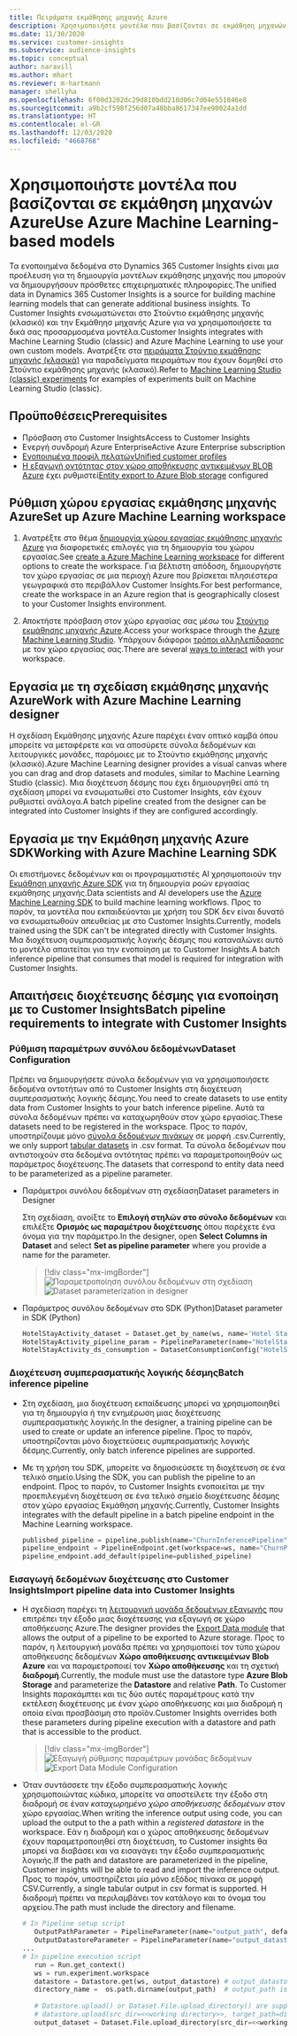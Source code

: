 ```yaml
---
title: Πειράματα εκμάθησης μηχανής Azure
description: Χρησιμοποιήστε μοντέλα που βασίζονται σε εκμάθηση μηχανών Azure στο Dynamics 365 Customer Insights.
ms.date: 11/30/2020
ms.service: customer-insights
ms.subservice: audience-insights
ms.topic: conceptual
author: naravill
ms.author: mhart
ms.reviewer: m-hartmann
manager: shellyha
ms.openlocfilehash: 6f00d3202dc29d810bdd218d06c7d04e551846e8
ms.sourcegitcommit: a9b2cf598f256d07a48bba8617347ee90024a1dd
ms.translationtype: HT
ms.contentlocale: el-GR
ms.lasthandoff: 12/03/2020
ms.locfileid: "4668768"
---
```

# <a name="use-azure-machine-learning-based-models"></a><span data-ttu-id="d623a-103">Χρησιμοποιήστε μοντέλα που βασίζονται σε εκμάθηση μηχανών Azure</span><span class="sxs-lookup"><span data-stu-id="d623a-103">Use Azure Machine Learning-based models</span></span>

<span data-ttu-id="d623a-104">Τα ενοποιημένα δεδομένα στο Dynamics 365 Customer Insights είναι μια προέλευση για τη δημιουργία μοντέλων εκμάθησης μηχανής που μπορούν να δημιουργήσουν πρόσθετες επιχειρηματικές πληροφορίες.</span><span class="sxs-lookup"><span data-stu-id="d623a-104">The unified data in Dynamics 365 Customer Insights is a source for building machine learning models that can generate additional business insights.</span></span> <span data-ttu-id="d623a-105">Το Customer Insights ενσωματώνεται στο Στούντιο εκμάθησης μηχανής (κλασικό) και την Εκμάθηησ μηχανής Azure για να χρησιμοποιήσετε τα δικά σας προσαρμοσμένα μοντέλα.</span><span class="sxs-lookup"><span data-stu-id="d623a-105">Customer Insights integrates with Machine Learning Studio (classic) and Azure Machine Learning to use your own custom models.</span></span> <span data-ttu-id="d623a-106">Ανατρέξτε στα [πειράματα Στούντιο εκμάθησης μηχανής (κλασικά)](machine-learning-studio-experiments.md) για παραδείγματα πειραμάτων που έχουν δομηθεί στο Στούντιο εκμάθησης μηχανής (κλασικό).</span><span class="sxs-lookup"><span data-stu-id="d623a-106">Refer to [Machine Learning Studio (classic) experiments](machine-learning-studio-experiments.md) for examples of experiments built on Machine Learning Studio (classic).</span></span> 

## <a name="prerequisites"></a><span data-ttu-id="d623a-107">Προϋποθέσεις</span><span class="sxs-lookup"><span data-stu-id="d623a-107">Prerequisites</span></span>

- <span data-ttu-id="d623a-108">Πρόσβαση στο Customer Insights</span><span class="sxs-lookup"><span data-stu-id="d623a-108">Access to Customer Insights</span></span>
- <span data-ttu-id="d623a-109">Ενεργή συνδρομή Azure Enterprise</span><span class="sxs-lookup"><span data-stu-id="d623a-109">Active Azure Enterprise subscription</span></span>
- [<span data-ttu-id="d623a-110">Ενοποιημένα προφίλ πελατών</span><span class="sxs-lookup"><span data-stu-id="d623a-110">Unified customer profiles</span></span>](data-unification.md)
- <span data-ttu-id="d623a-111">[Η εξαγωγή οντότητας στον χώρο αποθήκευσης αντικειμένων BLOB Azure](export-azure-blob-storage.md) έχει ρυθμιστεί</span><span class="sxs-lookup"><span data-stu-id="d623a-111">[Entity export to Azure Blob storage](export-azure-blob-storage.md) configured</span></span>

## <a name="set-up-azure-machine-learning-workspace"></a><span data-ttu-id="d623a-112">Ρύθμιση χώρου εργασίας εκμάθησης μηχανής Azure</span><span class="sxs-lookup"><span data-stu-id="d623a-112">Set up Azure Machine Learning workspace</span></span>

1. <span data-ttu-id="d623a-113">Ανατρέξτε στο θέμα [δημιουργία χώρου εργασίας εκμάθησης μηχανής Azure](https://docs.microsoft.com/azure/machine-learning/concept-workspace#-create-a-workspace) για διαφορετικές επιλογές για τη δημιουργία του χώρου εργασίας.</span><span class="sxs-lookup"><span data-stu-id="d623a-113">See [create a Azure Machine Learning workspace](https://docs.microsoft.com/azure/machine-learning/concept-workspace#-create-a-workspace) for different options to create the workspace.</span></span> <span data-ttu-id="d623a-114">Για βέλτιστη απόδοση, δημιουργήστε τον χώρο εργασίας σε μια περιοχή Azure που βρίσκεται πλησιέστερα γεωγραφικά στο περιβάλλον Customer Insights.</span><span class="sxs-lookup"><span data-stu-id="d623a-114">For best performance, create the workspace in an Azure region that is geographically closest to your Customer Insights environment.</span></span>

1. <span data-ttu-id="d623a-115">Αποκτήστε πρόσβαση στον χώρο εργασίας σας μέσω του [Στούντιο εκμάθησης μηχανής Azure](https://ml.azure.com/).</span><span class="sxs-lookup"><span data-stu-id="d623a-115">Access your workspace through the [Azure Machine Learning Studio](https://ml.azure.com/).</span></span> <span data-ttu-id="d623a-116">Υπάρχουν διάφοροι [τρόποι αλληλεπίδρασης](https://docs.microsoft.com/azure/machine-learning/concept-workspace#tools-for-workspace-interaction) με τον χώρο εργασίας σας.</span><span class="sxs-lookup"><span data-stu-id="d623a-116">There are several [ways to interact](https://docs.microsoft.com/azure/machine-learning/concept-workspace#tools-for-workspace-interaction) with your workspace.</span></span>

## <a name="work-with-azure-machine-learning-designer"></a><span data-ttu-id="d623a-117">Εργασία με τη σχεδίαση εκμάθησης μηχανής Azure</span><span class="sxs-lookup"><span data-stu-id="d623a-117">Work with Azure Machine Learning designer</span></span>

<span data-ttu-id="d623a-118">Η σχεδίαση Εκμάθησης μηχανής Azure παρέχει έναν οπτικό καμβά όπου μπορείτε να μεταφέρετε και να αποσύρετε σύνολα δεδομένων και λειτουργικές μονάδες, παρόμοιες με το Στούντιο εκμάθησης μηχανής (κλασικό).</span><span class="sxs-lookup"><span data-stu-id="d623a-118">Azure Machine Learning designer provides a visual canvas where you can drag and drop datasets and modules, similar to Machine Learning Studio (classic).</span></span> <span data-ttu-id="d623a-119">Μια διοχέτευση δέσμης που έχει δημιουργηθεί από τη σχεδίαση μπορεί να ενσωματωθεί στο Customer Insights, εάν έχουν ρυθμιστεί ανάλογα.</span><span class="sxs-lookup"><span data-stu-id="d623a-119">A batch pipeline created from the designer can be integrated into Customer Insights if they are configured accordingly.</span></span> 
   
## <a name="working-with-azure-machine-learning-sdk"></a><span data-ttu-id="d623a-120">Εργασία με την Εκμάθηση μηχανής Azure SDK</span><span class="sxs-lookup"><span data-stu-id="d623a-120">Working with Azure Machine Learning SDK</span></span>

<span data-ttu-id="d623a-121">Οι επιστήμονες δεδομένων και οι προγραμματιστές AI χρησιμοποιούν την [Εκμάθηση μηχανής Azure SDK](https://docs.microsoft.com/python/api/overview/azure/ml/?view=azure-ml-py&preserve-view=true) για τη δημιουργία ροών εργασίας εκμάθησης μηχανής.</span><span class="sxs-lookup"><span data-stu-id="d623a-121">Data scientists and AI developers use the [Azure Machine Learning SDK](https://docs.microsoft.com/python/api/overview/azure/ml/?view=azure-ml-py&preserve-view=true) to build machine learning workflows.</span></span> <span data-ttu-id="d623a-122">Προς το παρόν, τα μοντέλα που εκπαιδεύονται με χρήση του SDK δεν είναι δυνατό να ενσωματωθούν απευθείας με στο Customer Insights.</span><span class="sxs-lookup"><span data-stu-id="d623a-122">Currently, models trained using the SDK can't be integrated directly with Customer Insights.</span></span> <span data-ttu-id="d623a-123">Μια διοχέτευση συμπερασματικής λογικής δέσμης που καταναλώνει αυτό το μοντέλο απαιτείται για την ενοποίηση με το Customer Insights.</span><span class="sxs-lookup"><span data-stu-id="d623a-123">A batch inference pipeline that consumes that model is required for integration with Customer Insights.</span></span>

## <a name="batch-pipeline-requirements-to-integrate-with-customer-insights"></a><span data-ttu-id="d623a-124">Απαιτήσεις διοχέτευσης δέσμης για ενοποίηση με το Customer Insights</span><span class="sxs-lookup"><span data-stu-id="d623a-124">Batch pipeline requirements to integrate with Customer Insights</span></span>

### <a name="dataset-configuration"></a><span data-ttu-id="d623a-125">Ρύθμιση παραμέτρων συνόλου δεδομένων</span><span class="sxs-lookup"><span data-stu-id="d623a-125">Dataset Configuration</span></span>

<span data-ttu-id="d623a-126">Πρέπει να δημιουργήσετε σύνολα δεδομένων για να χρησιμοποιήσετε δεδομένα οντοτήτων από το Customer Insights στη διοχέτευση συμπερασματικής λογικής δέσμης.</span><span class="sxs-lookup"><span data-stu-id="d623a-126">You need to create datasets to use entity data from Customer Insights to your batch inference pipeline.</span></span> <span data-ttu-id="d623a-127">Αυτά τα σύνολα δεδομένων πρέπει να καταχωρηθούν στον χώρο εργασίας.</span><span class="sxs-lookup"><span data-stu-id="d623a-127">These datasets need to be registered in the workspace.</span></span> <span data-ttu-id="d623a-128">Προς το παρόν, υποστηρίζουμε μόνο [σύνολα δεδομένων πινάκων](https://docs.microsoft.com/azure/machine-learning/how-to-create-register-datasets#tabulardataset) σε μορφή .csv.</span><span class="sxs-lookup"><span data-stu-id="d623a-128">Currently, we only support [tabular datasets](https://docs.microsoft.com/azure/machine-learning/how-to-create-register-datasets#tabulardataset) in .csv format.</span></span> <span data-ttu-id="d623a-129">Τα σύνολα δεδομένων που αντιστοιχούν στα δεδομένα οντότητας πρέπει να παραμετροποιηθούν ως παράμετρος διοχέτευσης.</span><span class="sxs-lookup"><span data-stu-id="d623a-129">The datasets that correspond to entity data need to be parameterized as a pipeline parameter.</span></span>
   
* <span data-ttu-id="d623a-130">Παράμετροι συνόλου δεδομένων στη σχεδίαση</span><span class="sxs-lookup"><span data-stu-id="d623a-130">Dataset parameters in Designer</span></span>
   
     <span data-ttu-id="d623a-131">Στη σχεδίαση, ανοίξτε το **Επιλογή στηλών στο σύνολο δεδομένων** και επιλέξτε **Ορισμός ως παραμέτρου διοχέτευσης** όπου παρέχετε ένα όνομα για την παράμετρο.</span><span class="sxs-lookup"><span data-stu-id="d623a-131">In the designer, open **Select Columns in Dataset** and select **Set as pipeline parameter** where you provide a name for the parameter.</span></span>

     > [!div class="mx-imgBorder"]
     > <span data-ttu-id="d623a-132">![Παραμετροποίηση συνόλου δεδομένων στη σχεδίαση](media/intelligence-designer-dataset-parameters.png "Παραμετροποίηση συνόλου δεδομένων στη σχεδίαση")</span><span class="sxs-lookup"><span data-stu-id="d623a-132">![Dataset parameterization in designer](media/intelligence-designer-dataset-parameters.png "Dataset parameterization in designer")</span></span>
   
* <span data-ttu-id="d623a-133">Παράμετρος συνόλου δεδομένων στο SDK (Python)</span><span class="sxs-lookup"><span data-stu-id="d623a-133">Dataset parameter in SDK (Python)</span></span>
   
   ```python
   HotelStayActivity_dataset = Dataset.get_by_name(ws, name='Hotel Stay Activity Data')
   HotelStayActivity_pipeline_param = PipelineParameter(name="HotelStayActivity_pipeline_param", default_value=HotelStayActivity_dataset)
   HotelStayActivity_ds_consumption = DatasetConsumptionConfig("HotelStayActivity_dataset", HotelStayActivity_pipeline_param)
   ```

### <a name="batch-inference-pipeline"></a><span data-ttu-id="d623a-134">Διοχέτευση συμπερασματικής λογικής δέσμης</span><span class="sxs-lookup"><span data-stu-id="d623a-134">Batch inference pipeline</span></span>
  
* <span data-ttu-id="d623a-135">Στη σχεδίαση, μια διοχέτευση εκπαίδευσης μπορεί να χρησιμοποιηθεί για τη δημιουργία ή την ενημέρωση μιας διοχέτευσης συμπερασματικής λογικής.</span><span class="sxs-lookup"><span data-stu-id="d623a-135">In the designer, a training pipeline can be used to create or update an inference pipeline.</span></span> <span data-ttu-id="d623a-136">Προς το παρόν, υποστηρίζονται μόνο διοχετεύσεις συμπερασματικής λογικής δέσμης.</span><span class="sxs-lookup"><span data-stu-id="d623a-136">Currently, only batch inference pipelines are supported.</span></span>

* <span data-ttu-id="d623a-137">Με τη χρήση του SDK, μπορείτε να δημοσιεύσετε τη διοχέτευση σε ένα τελικό σημείο.</span><span class="sxs-lookup"><span data-stu-id="d623a-137">Using the SDK, you can publish the pipeline to an endpoint.</span></span> <span data-ttu-id="d623a-138">Προς το παρόν, το Customer Insights ενοποιείται με την προεπιλεγμένη διοχέτευση σε ένα τελικό σημείο διοχέτευσης δέσμης στον χώρο εργασίας Εκμάθηση μηχανής.</span><span class="sxs-lookup"><span data-stu-id="d623a-138">Currently, Customer Insights integrates with the default pipeline in a batch pipeline endpoint in the Machine Learning workspace.</span></span>
   
   ```python
   published_pipeline = pipeline.publish(name="ChurnInferencePipeline", description="Published Churn Inference pipeline")
   pipeline_endpoint = PipelineEndpoint.get(workspace=ws, name="ChurnPipelineEndpoint") 
   pipeline_endpoint.add_default(pipeline=published_pipeline)
   ```

### <a name="import-pipeline-data-into-customer-insights"></a><span data-ttu-id="d623a-139">Εισαγωγή δεδομένων διοχέτευσης στο Customer Insights</span><span class="sxs-lookup"><span data-stu-id="d623a-139">Import pipeline data into Customer Insights</span></span>

* <span data-ttu-id="d623a-140">Η σχεδίαση παρέχει τη [λειτουργική μονάδα δεδομένων εξαγωγής](https://docs.microsoft.com/azure/machine-learning/algorithm-module-reference/export-data) που επιτρέπει την έξοδο μιας διοχέτευσης για εξαγωγή σε χώρο αποθήκευσης Azure.</span><span class="sxs-lookup"><span data-stu-id="d623a-140">The designer provides the [Export Data module](https://docs.microsoft.com/azure/machine-learning/algorithm-module-reference/export-data) that allows the output of a pipeline to be exported to Azure storage.</span></span> <span data-ttu-id="d623a-141">Προς το παρόν, η λειτουργική μονάδα πρέπει να χρησιμοποιεί τον τύπο χώρου αποθήκευσης δεδομένων **Χώρο αποθήκευσης αντικειμένων Blob Azure** και να παραμετροποιεί τον **Χώρο αποθήκευσης** και τη σχετική **διαδρομή**.</span><span class="sxs-lookup"><span data-stu-id="d623a-141">Currently, the module must use the datastore type **Azure Blob Storage** and parameterize the **Datastore** and relative **Path**.</span></span> <span data-ttu-id="d623a-142">Το Customer Insights παρακάμπτει και τις δύο αυτές παραμέτρους κατά την εκτέλεση διοχέτευσης με έναν χώρο αποθήκευσης και μια διαδρομή η οποία είναι προσβάσιμη στο προϊόν.</span><span class="sxs-lookup"><span data-stu-id="d623a-142">Customer Insights overrides both these parameters during pipeline execution with a datastore and path that is accessible to the product.</span></span>
   > [!div class="mx-imgBorder"]
   > <span data-ttu-id="d623a-143">![Εξαγωγή ρύθμισης παραμέτρων μονάδας δεδομένων](media/intelligence-designer-importdata.png "Εξαγωγή ρύθμισης παραμέτρων μονάδας δεδομένων")</span><span class="sxs-lookup"><span data-stu-id="d623a-143">![Export Data Module Configuration](media/intelligence-designer-importdata.png "Export Data Module Configuration")</span></span>
   
* <span data-ttu-id="d623a-144">Όταν συντάσσετε την έξοδο συμπερασματικής λογικής χρησιμοποιώντας κώδικα, μπορείτε να αποστείλετε την έξοδο στη διαδρομή σε έναν *καταχωρημένο χώρο αποθήκευσης δεδομένων* στον χώρο εργασίας.</span><span class="sxs-lookup"><span data-stu-id="d623a-144">When writing the inference output using code, you can upload the output to the a path within a *registered datastore* in the workspace.</span></span> <span data-ttu-id="d623a-145">Εάν η διαδρομή και ο χώρος αποθήκευσης δεδομένων έχουν παραμετροποιηθεί στη διοχέτευση, το Customer insights θα μπορεί να διαβάσει και να εισαγάγει την έξοδο συμπερασματικής λογικής.</span><span class="sxs-lookup"><span data-stu-id="d623a-145">If the path and datastore are parameterized in the pipeline, Customer insights will be able to read and import the inference output.</span></span> <span data-ttu-id="d623a-146">Προς το παρόν, υποστηρίζεται μία μόνο εξόδος πίνακα σε μορφή CSV.</span><span class="sxs-lookup"><span data-stu-id="d623a-146">Currently, a single tabular output in csv format is supported.</span></span> <span data-ttu-id="d623a-147">Η διαδρομή πρέπει να περιλαμβάνει τον κατάλογο και το όνομα του αρχείου.</span><span class="sxs-lookup"><span data-stu-id="d623a-147">The path must include the directory and filename.</span></span>

   ```python
   # In Pipeline setup script
      OutputPathParameter = PipelineParameter(name="output_path", default_value="HotelChurnOutput/HotelChurnOutput.csv")
      OutputDatastoreParameter = PipelineParameter(name="output_datastore", default_value="workspaceblobstore")
   ...
   # In pipeline execution script
      run = Run.get_context()
      ws = run.experiment.workspace
      datastore = Datastore.get(ws, output_datastore) # output_datastore is parameterized
      directory_name =  os.path.dirname(output_path)  # output_path is parameterized.
      
      # Datastore.upload() or Dataset.File.upload_directory() are supported methods to uplaod the data
      # datastore.upload(src_dir=<<working directory>>, target_path=directory_name, overwrite=False, show_progress=True)
      output_dataset = Dataset.File.upload_directory(src_dir=<<working directory>>, target = (datastore, directory_name)) # Remove trailing "/" from directory_name
   ```
